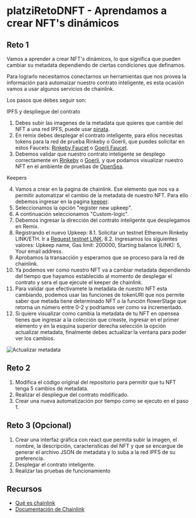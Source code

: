 # platziRetoDNFT - Aprendamos a crear NFT's dinámicos

## Reto 1

Vamos a aprender a crear NFT's dinámicos, lo que significa que pueden cambiar su metadata dependiendo de ciertas condiciones que definamos.

Para lograrlo necesitamos conectarnos un herramientas que nos provea la información para automaizar nuestro contrato inteligente, es esta ocasión vamos a usar algunos servicios de chainlink.

Los pasos que debes seguir son:

IPFS y despliegue del contrato

1. Debes subir las imagenes de la metadata que quieres que cambie del NFT a una red IPFS, puede usar [pinata](https://www.pinata.cloud/).
2. En remix debes desplegar el contrato inteligente, para ellos necesitas tokens para la red de prueba Rinkeby o Goerli, que puedes solicitar en estos Faucets: [Rinkeby Faucet](https://faucet.rinkeby.io/) o [Goerli Faucet](https://faucets.chain.link/goerli).
3. Debemos validar que nuestro contrato inteligente se desplego correctamente en [Rinkeby](https://rinkeby.etherscan.io/) o [Goerli](https://goerli.etherscan.io/), y que podamos visualizar nuestro NFT en el ambiente de pruebas de [OpenSea](https://testnets.opensea.io/).

Keepers

4. Vamos a crear en la pagina de chainlink. Ese elemento que nos va a permitir automatizar el cambio de la metadata de nuestro NFT. Para ello debemos ingresar en la pagina [keeper](https://keepers.chain.link).
5. Seleccionamos la opción "register new upkeep".
6. A continuación seleccionamos "Custom-logic".
7. Debemos ingresar la dirección del contrato inteligente que desplegamos en Remix.
8. Registrando el nuevo Upkeep:
8.1. Solicitar un testnet Ethereum Rinkeby LINK/ETH. Ir a [Request testnet LINK](https://faucets.chain.link/rinkeby).
8.2. Ingresamos los siguientes valores: Upkeep name, Gas limit: 200000, Starting balance (LINK): 5, Your email address.
9. Aprobamos la transacción y esperamos que se proceso para la red de chainlink.
10. Ya podemos ver como nuestro NFT va a cambiar metadata dependiendo del tiempo que hayamos establecido al momento de desplegar el contrato y sera el que ejecute el keeper de chainlink.
11. Para validar que efectivamete la metadata de nuestro NFT esta cambiando, podemos usar las funciones de tokenURI que nos permite saber que metada tiene determinado NFT o la función flowerStage que retorna un número entre 0-2 y podriamos ver como va incrementado.
12. Si quiere visualizar como cambia la metadata de tu NFT en opensea tienes que ingresar a la colección que creaste, ingresar en el primer elemento y en la esquina superior derecha selección la opción actualizar metadata, finalmente debes actualizar la ventana para poder ver los cambios.

![Actualizar metadata](image/uptadeMetadata_1.jpg)

## Reto 2

1. Modifica el código original del repositorio para permitir que tu NFT tenga 5 cambios de metadata.
2. Realizar el despliegue del contrato módificado.
3. Crear una nueva automatización por tiempo como se ejecuto en el paso 1.

## Reto 3 (Opcional)

1. Crear una interfaz gráfica con react que permita subir la imagen, el nombre, la descripción, caracteristicas del NFT y que se encargue de generar el archivo JSON de metadata y lo suba a la red IPFS de su preferencia.
2. Desplegar el contrato inteligente.
3. Realizar las pruebas de funcionamiento


## Recursos

* [Qué es chainlink](https://chainlinkspanishcommunity.medium.com/qu%C3%A9-es-chainlink-6ea80f9ff95e)
* [Documentación de Chainlink ](https://docs.chain.link/docs)

